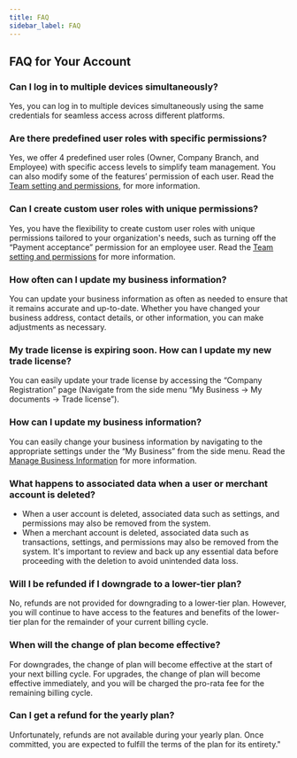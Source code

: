 ```yaml
---
title: FAQ
sidebar_label: FAQ
---
```


## FAQ for Your Account

### Can I log in to multiple devices simultaneously?

Yes, you can log in to multiple devices simultaneously using the same credentials for seamless access across different platforms.

### Are there predefined user roles with specific permissions?

Yes, we offer 4 predefined user roles (Owner, Company Branch, and Employee) with specific access levels to simplify team management. You can also modify some of the features’ permission of each user. Read the <ins>[Team setting and permissions](2-team-settings/index.md)</ins>, for more information.

### Can I create custom user roles with unique permissions?

Yes, you have the flexibility to create custom user roles with unique permissions tailored to your organization's needs, such as turning off the “Payment acceptance” permission for an employee user. Read the <ins>[Team setting and permissions](2-team-settings/index.md)</ins> for more information.

### How often can I update my business information?

You can update your business information as often as needed to ensure that it remains accurate and up-to-date. Whether you have changed your business address, contact details, or other information, you can make adjustments as necessary.

### My trade license is expiring soon. How can I update my new trade license?

You can easily update your trade license by accessing the “Company Registration” page (Navigate from the side menu “My Business -> My documents -> Trade license”). 

### How can I update my business information?

You can easily change your business information by navigating to the appropriate settings under the “My Business” from the side menu. Read the [Manage Business Information](3-business-information.md) for more information.

### What happens to associated data when a user or merchant account is deleted?

* When a user account is deleted, associated data such as settings, and permissions may also be removed from the system.
* When a merchant account is deleted, associated data such as transactions, settings, and permissions may also be removed from the system. It's important to review and back up any essential data before proceeding with the deletion to avoid unintended data loss.

### Will I be refunded if I downgrade to a lower-tier plan?

No, refunds are not provided for downgrading to a lower-tier plan. However, you will continue to have access to the features and benefits of the lower-tier plan for the remainder of your current billing cycle.

### When will the change of plan become effective?

For downgrades, the change of plan will become effective at the start of your next billing cycle.
For upgrades, the change of plan will become effective immediately, and you will be charged the pro-rata fee for the remaining billing cycle.

### Can I get a refund for the yearly plan?

Unfortunately, refunds are not available during your yearly plan. Once committed, you are expected to fulfill the terms of the plan for its entirety."
